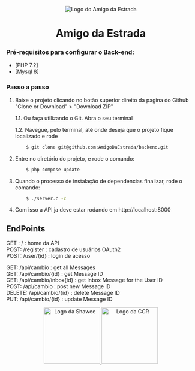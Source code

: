 <p align="center">
  <img src="https://antenas.s3.amazonaws.com/amigo-da-estrada.svg" alt="Logo do Amigo da Estrada" />
</p>

<h1 align="center">Amigo da Estrada</h1>

### Pré-requisitos para configurar o Back-end:
- [PHP 7.2]
- [Mysql 8]

### Passo a passo
1. Baixe o projeto clicando no botão superior direito da pagina do Github "Clone or Download" > "Download ZIP"
    
    1.1. Ou faça utilizando o Git. Abra o seu terminal
    
    1.2. Navegue, pelo terminal, até onde deseja que o projeto fique localizado e rode
    ```bash
        $ git clone git@github.com:AmigoDaEstrada/backend.git
    ```

2. Entre no diretório do projeto, e rode o comando:
    ```bash
        $ php compose update
    ```

3. Quando o processo de instalação de dependencias finalizar, rode o comando:
    ```bash
        $ ./server.c -c
    ```

4. Com isso a API ja deve estar rodando em http://localhost:8000


## EndPoints

GET :	/ 		: home da API  
POST:	/register 	: cadastro de usuários OAuth2   
POST:	/user/{id} 	: login de acesso  


GET:	/api/cambio		: get all Messages  
GET: 	/api/cambio/{id}	: get Message ID  
GET: 	/api/cambio/inbox{id}	: get Inbox Message for the User ID  
POST:	/api/cambio		: post new Message ID  
DELETE:	/api/cambio/{id}	: delete Message ID  
PUT:	/api/cambio/{id}	: update Message ID  

<p align="center">
  <a href="https://shawee.io/" target="_blank">
    <img src="http://hackathontotalvoice.shawee.io/assets/img/logo-shawee.png" alt="Logo da Shawee" width="150" />
  </a>
  <a href="http://www.grupoccr.com.br/" target="_blank">
    <img src="https://interitsolutions.com.br/wp-content/uploads/2019/02/ccr.png" alt="Logo da CCR" width="150" />
  </a>
</p>
